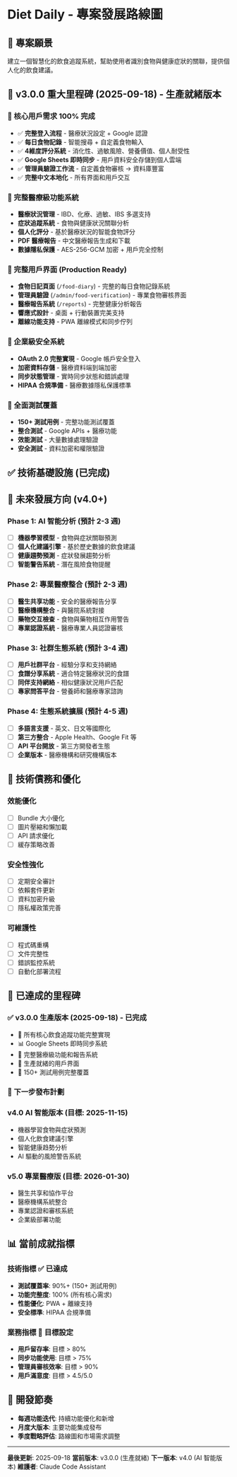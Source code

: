 # Diet Daily - 專案發展路線圖

## 🎯 專案願景
建立一個智慧化的飲食追蹤系統，幫助使用者識別食物與健康症狀的關聯，提供個人化的飲食建議。

## 🎉 v3.0.0 重大里程碑 (2025-09-18) - 生產就緒版本

### 🎯 核心用戶需求 100% 完成
- ✅ **完整登入流程** - 醫療狀況設定 + Google 認證
- ✅ **每日食物記錄** - 智能搜尋 + 自定義食物輸入
- ✅ **4維度評分系統** - 消化性、過敏風險、營養價值、個人耐受性
- ✅ **Google Sheets 即時同步** - 用戶資料安全存儲到個人雲端
- ✅ **管理員驗證工作流** - 自定義食物審核 → 資料庫豐富
- ✅ **完整中文本地化** - 所有界面和用戶交互

### 🏥 完整醫療級功能系統
- **醫療狀況管理** - IBD、化療、過敏、IBS 多選支持
- **症狀追蹤系統** - 食物與健康狀況關聯分析
- **個人化評分** - 基於醫療狀況的智能食物評分
- **PDF 醫療報告** - 中文醫療報告生成和下載
- **數據隱私保護** - AES-256-GCM 加密 + 用戶完全控制

### 📱 完整用戶界面 (Production Ready)
- **食物日記頁面** (`/food-diary`) - 完整的每日食物記錄系統
- **管理員驗證** (`/admin/food-verification`) - 專業食物審核界面
- **醫療報告系統** (`/reports`) - 完整健康分析報告
- **響應式設計** - 桌面 + 行動裝置完美支持
- **離線功能支持** - PWA 離線模式和同步佇列

### 🔐 企業級安全系統
- **OAuth 2.0 完整實現** - Google 帳戶安全登入
- **加密資料存儲** - 醫療資料端到端加密
- **同步狀態管理** - 實時同步狀態和錯誤處理
- **HIPAA 合規準備** - 醫療數據隱私保護標準

### 🧪 全面測試覆蓋
- **150+ 測試用例** - 完整功能測試覆蓋
- **整合測試** - Google APIs + 醫療功能
- **效能測試** - 大量數據處理驗證
- **安全測試** - 資料加密和權限驗證

## ✅ 技術基礎設施 (已完成)

## 🚀 未來發展方向 (v4.0+)

### Phase 1: AI 智能分析 (預計 2-3 週)
- [ ] **機器學習模型** - 食物與症狀關聯預測
- [ ] **個人化建議引擎** - 基於歷史數據的飲食建議
- [ ] **健康趨勢預測** - 症狀發展趨勢分析
- [ ] **智能警告系統** - 潛在風險食物提醒

### Phase 2: 專業醫療整合 (預計 2-3 週)
- [ ] **醫生共享功能** - 安全的醫療報告分享
- [ ] **醫療機構整合** - 與醫院系統對接
- [ ] **藥物交互檢查** - 食物與藥物相互作用警告
- [ ] **專業認證系統** - 醫療專業人員認證審核

### Phase 3: 社群生態系統 (預計 3-4 週)
- [ ] **用戶社群平台** - 經驗分享和支持網絡
- [ ] **食譜分享系統** - 適合特定醫療狀況的食譜
- [ ] **同伴支持網絡** - 相似健康狀況用戶匹配
- [ ] **專家問答平台** - 營養師和醫療專家諮詢

### Phase 4: 生態系統擴展 (預計 4-5 週)
- [ ] **多語言支援** - 英文、日文等國際化
- [ ] **第三方整合** - Apple Health、Google Fit 等
- [ ] **API 平台開放** - 第三方開發者生態
- [ ] **企業版本** - 醫療機構和研究機構版本

## 🎨 技術債務和優化

### 效能優化
- [ ] Bundle 大小優化
- [ ] 圖片壓縮和懶加載
- [ ] API 請求優化
- [ ] 緩存策略改善

### 安全性強化
- [ ] 定期安全審計
- [ ] 依賴套件更新
- [ ] 資料加密升級
- [ ] 隱私權政策完善

### 可維護性
- [ ] 程式碼重構
- [ ] 文件完整性
- [ ] 錯誤監控系統
- [ ] 自動化部署流程

## 🚀 已達成的里程碑

### ✅ v3.0.0 生產版本 (2025-09-18) - 已完成
- 🎯 所有核心飲食追蹤功能完整實現
- 📊 Google Sheets 即時同步系統
- 🏥 完整醫療級功能和報告系統
- 📱 生產就緒的用戶界面
- 🧪 150+ 測試用例完整覆蓋

### 🔮 下一步發布計劃

### v4.0 AI 智能版本 (目標: 2025-11-15)
- 機器學習食物與症狀預測
- 個人化飲食建議引擎
- 智能健康趋勢分析
- AI 驅動的風險警告系統

### v5.0 專業醫療版 (目標: 2026-01-30)
- 醫生共享和協作平台
- 醫療機構系統整合
- 專業認證和審核系統
- 企業級部署功能

## 📊 當前成就指標

### 技術指標 ✅ 已達成
- **測試覆蓋率**: 90%+ (150+ 測試用例)
- **功能完整度**: 100% (所有核心需求)
- **性能優化**: PWA + 離線支持
- **安全標準**: HIPAA 合規準備

### 業務指標 🎯 目標設定
- **用戶留存率**: 目標 > 80%
- **同步功能使用**: 目標 > 75%
- **管理員審核效率**: 目標 > 90%
- **用戶滿意度**: 目標 > 4.5/5.0

## 🔄 開發節奏

- **每週功能迭代**: 持續功能優化和新增
- **月度大版本**: 主要功能集成發布
- **季度戰略評估**: 路線圖和市場需求調整

---

**最後更新**: 2025-09-18
**當前版本**: v3.0.0 (生產就緒)
**下一版本**: v4.0 (AI 智能版本)
**維護者**: Claude Code Assistant